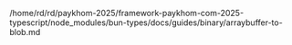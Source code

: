 /home/rd/rd/paykhom-2025/framework-paykhom-com-2025-typescript/node_modules/bun-types/docs/guides/binary/arraybuffer-to-blob.md